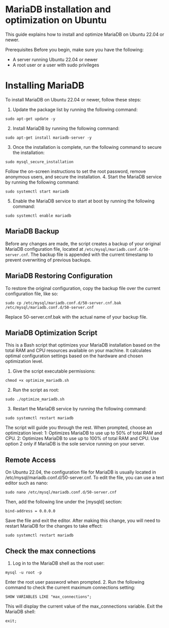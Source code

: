 # MariaDB installation and optimization on Ubuntu

This guide explains how to install and optimize MariaDB on Ubuntu 22.04 or newer.

Prerequisites
Before you begin, make sure you have the following:
- A server running Ubuntu 22.04 or newer
- A root user or a user with sudo privileges

# Installing MariaDB
To install MariaDB on Ubuntu 22.04 or newer, follow these steps:

1. Update the package list by running the following command:
```
sudo apt-get update -y
```
2. Install MariaDB by running the following command:
```
sudo apt-get install mariadb-server -y
```
3. Once the installation is complete, run the following command to secure the installation:
```
sudo mysql_secure_installation
```
Follow the on-screen instructions to set the root password, remove anonymous users, and secure the installation.
4. Start the MariaDB service by running the following command:
```
sudo systemctl start mariadb
```
5. Enable the MariaDB service to start at boot by running the following command:
```
sudo systemctl enable mariadb
```

## MariaDB Backup
Before any changes are made, the script creates a backup of your original MariaDB configuration file, located at `/etc/mysql/mariadb.conf.d/50-server.cnf`. The backup file is appended with the current timestamp to prevent overwriting of previous backups.

## MariaDB Restoring Configuration
To restore the original configuration, copy the backup file over the current configuration file, like so:
```
sudo cp /etc/mysql/mariadb.conf.d/50-server.cnf.bak /etc/mysql/mariadb.conf.d/50-server.cnf
```
Replace 50-server.cnf.bak with the actual name of your backup file.

## MariaDB Optimization Script

This is a Bash script that optimizes your MariaDB installation based on the total RAM and CPU resources available on your machine.
It calculates optimal configuration settings based on the hardware and chosen optimization level.

1. Give the script executable permissions:
```
chmod +x optimize_mariadb.sh
```
2. Run the script as root:
```
sudo ./optimize_mariadb.sh
```
3. Restart the MariaDB service by running the following command:
```
sudo systemctl restart mariadb
```

The script will guide you through the rest. When prompted, choose an optimization level:
1: Optimizes MariaDB to use up to 50% of total RAM and CPU.
2: Optimizes MariaDB to use up to 100% of total RAM and CPU.
Use option 2 only if MariaDB is the sole service running on your server.

## Remote Access
On Ubuntu 22.04, the configuration file for MariaDB is usually located in /etc/mysql/mariadb.conf.d/50-server.cnf.
To edit the file, you can use a text editor such as nano:
```
sudo nano /etc/mysql/mariadb.conf.d/50-server.cnf
```
Then, add the following line under the [mysqld] section:
```
bind-address = 0.0.0.0
```
Save the file and exit the editor.
After making this change, you will need to restart MariaDB for the changes to take effect:
```
sudo systemctl restart mariadb
```
## Check the max connections
1. Log in to the MariaDB shell as the root user:
```
mysql -u root -p
```
Enter the root user password when prompted.
2. Run the following command to check the current maximum connections setting:
```
SHOW VARIABLES LIKE "max_connections";
```
This will display the current value of the max_connections variable.
Exit the MariaDB shell:
```
exit;
```